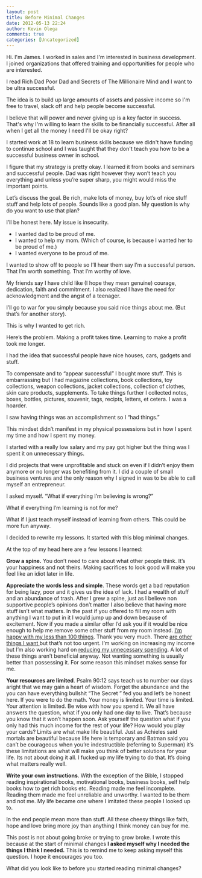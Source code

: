```yaml
---
layout: post
title: Before Minimal Changes
date: 2012-05-13 22:24
author: Kevin Olega
comments: true
categories: [Uncategorized]
---
```

Hi. I'm James. I worked in sales and I'm interested in business development. I joined organizations that offered training and opportunities for people who are interested.

I read Rich Dad Poor Dad and Secrets of The Millionaire Mind and I want to be ultra successful.

The idea is to build up large amounts of assets and passive income so I'm free to travel, slack off and help people become successful.

I believe that will power and never giving up is a key factor in success. That's why I'm willing to learn the skills to be financially successful. After all when I get all the money I need I'll be okay right?

I started work at 18 to learn business skills because we didn't have funding to continue school and I was taught that they don't teach you how to be a successful business owner in school.

I figure that my strategy is pretty okay. I learned it from books and seminars and successful people. Dad was right however they won’t teach you everything and unless you’re super sharp, you might would miss the important points.

Let’s discuss the goal. Be rich, make lots of money, buy lot’s of nice stuff stuff and help lots of people. Sounds like a good plan. My question is why do you want to use that plan?

I’ll be honest here. My issue is insecurity.
<ul>
	<li>I wanted dad to be proud of me.</li>
	<li>I wanted to help my mom. (Which of course, is because I wanted her to be proud of me.)</li>
	<li>I wanted everyone to be proud of me.</li>
</ul>
I wanted to show off to people so I’ll hear them say I’m a successful person. That I’m worth something. That I’m worthy of love.

My friends say I have child like (I hope they mean genuine) courage, dedication, faith and commitment. I also realized I have the need for acknowledgment and the angst of a teenager.

I’ll go to war for you simply because you said nice things about me. (But that’s for another story).

This is why I wanted to get rich.

Here’s the problem. Making a profit takes time. Learning to make a profit took me longer.

I had the idea that successful people have nice houses, cars, gadgets and stuff.

To compensate and to “appear successful” I bought more stuff. This is embarrassing but I had magazine collections, book collections, toy collections, weapon collections, jacket collections, collection of clothes, skin care products, supplements. To take things further I collected notes, boxes, bottles, pictures, souvenir, tags, recipts, letters, et cetera. I was a hoarder.

I saw having things was an accomplishment so I “had things.”

This mindset didn’t manifest in my physical possessions but in how I spent my time and how I spent my money.

I started with a really low salary and my pay got higher but the thing was I spent it on unnecessary things.

I did projects that were unprofitable and stuck on even if I didn’t enjoy them anymore or no longer was benefiting from it. I did a couple of small business ventures and the only reason why I signed in was to be able to call myself an entrepreneur.

I asked myself. “What if everything I’m believing is wrong?”

What if everything I’m learning is not for me?

What if I just teach myself instead of learning from others. This could be more fun anyway.

I decided to rewrite my lessons. It started with this blog minimal changes.

At the top of my head here are a few lessons I learned:

**Grow a spine.** You don’t need to care about what other people think. It’s your happiness and not theirs. Making sacrifices to look good will make you feel like an idiot later in life.

**Appreciate the words less and simple**. These words get a bad reputation for being lazy, poor and it gives us the idea of lack. I had a wealth of stuff and an abundance of trash. After I grew a spine, just as I believe non supportive people’s opinions don’t matter I also believe that having more stuff isn’t what matters. In the past if you offered to fill my room with anything I want to put in it I would jump up and down because of excitement. Now if you made a similar offer I’d ask you if it would be nice enough to help me remove some other stuff from my room instead. <a title="100 Things Challenge December 2011" href="http://minimalchanges.com/100-things-challenge-december-2011/">I’m happy with my less than 100 things</a>. Thank you very much. There <a title="2011 Wish List" href="http://minimalchanges.com/2011-wish-list/">are other things I want </a>but that’s not too urgent. I’m working on increasing my income but I’m also working hard on <a title="Minimal Changes That Grows Savings" href="http://minimalchanges.com/minimal-changes-that-grows-savings/">reducing my unnecessary spending</a>. A lot of these things aren’t beneficial anyway. Not wanting something is usually better than possessing it. For some reason this mindset makes sense for me.

**Your resources are limited**. Psalm 90:12 says teach us to number our days aright that we may gain a heart of wisdom. Forget the abundance and the you can have everything bullshit “The Secret ” fed you and let’s be honest here. If you were to do the math. Your money is limited. Your time is limited. Your attention is limited. Be wise with how you spend it. We all have answers the question, what if you only had one day to live. That’s because you know that it won’t happen soon. Ask yourself the question what if you only had this much income for the rest of your life? How would you play your cards? Limits are what make life beautiful. Just as Achieles said mortals are beautiful because life here is temporary and Batman said you can’t be courageous when you’re indestructible (referring to Superman) it’s these limitations are what will make you think of better solutions for your life. Its not about doing it all. I fucked up my life trying to do that. It’s doing what matters really well.

**Write your own instructions**. With the exception of the Bible, I stopped reading inspirational books, motivational books, business books, self help books how to get rich books etc. Reading made me feel incomplete. Reading them made me feel unreliable and unworthy. I wanted to be them and not me. My life became one where I imitated these people I looked up to.

In the end people mean more than stuff. All these cheesy things like faith, hope and love bring more joy than anything I think money can buy for me.

This post is not about going broke or trying to grow broke. I wrote this because at the start of minimal changes **I asked myself why I needed the things I think I needed.** This is to remind me to keep asking myself this question. I hope it encourages you too.

What did you look like to before you started reading minimal changes?
